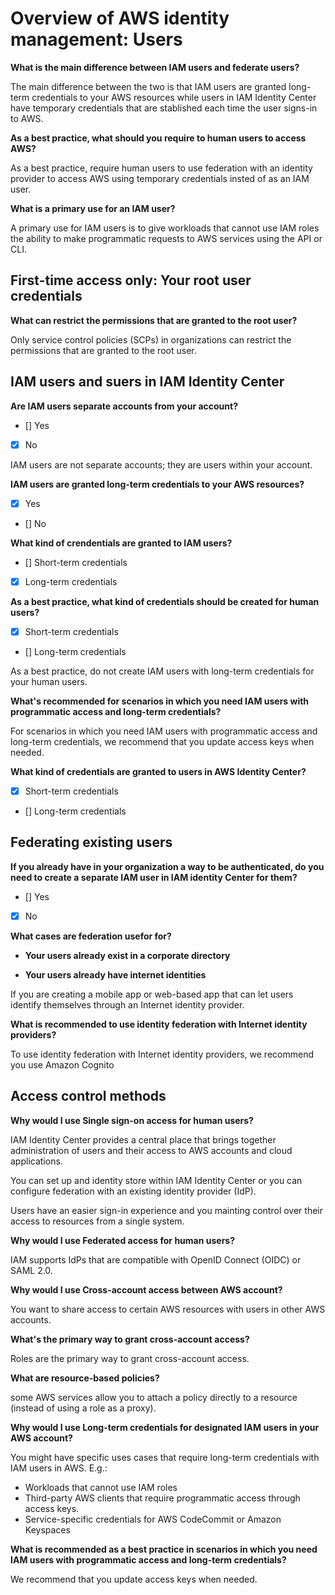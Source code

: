 # Overview of AWS identity management: Users

**What is the main difference between IAM users and federate users?**

The main difference between the two is that IAM users are granted long-term credentials to your AWS resources while users in IAM Identity Center have temporary credentials that are stablished each time the user signs-in to AWS.

**As a best practice, what should you require to human users to access AWS?**

As a best practice, require human users to use federation with an identity provider to access AWS using temporary credentials insted of as an IAM user.

**What is a primary use for an IAM user?**

A primary use for IAM users is to give workloads that cannot use IAM roles the ability to make programmatic requests to AWS services using the API or CLI.

## First-time access only: Your root user credentials

**What can restrict the permissions that are granted to the root user?**

Only service control policies (SCPs) in organizations can restrict the permissions that are granted to the root user.

## IAM users and suers in IAM Identity Center

**Are IAM users separate accounts from your account?**

- [] Yes
- [x] No

IAM users are not separate accounts; they are users within your account.

**IAM users are granted long-term credentials to your AWS resources?**

- [x] Yes
- [] No

**What kind of crendentials are granted to IAM users?**

- [] Short-term credentials
- [x] Long-term credentials

**As a best practice, what kind of credentials should be created for human users?**

- [x] Short-term credentials
- [] Long-term credentials

As a best practice, do not create IAM users with long-term credentials for your human users.

**What's recommended for scenarios in which you need IAM users with programmatic access and long-term credentials?**

For scenarios in which you need IAM users with programmatic access and long-term credentials, we recommend that you update access keys when needed.

**What kind of credentials are granted to users in AWS Identity Center?**

- [x] Short-term credentials
- [] Long-term credentials

## Federating existing users

**If you already have in your organization a way to be authenticated, do you need to create a separate IAM user in IAM identity Center for them?**

- [] Yes
- [x] No

**What cases are federation usefor for?**

* **Your users already exist in a corporate directory**

* **Your users already have internet identities**

If you are creating a mobile app or web-based app that can let users identify themselves through an Internet identity provider.

**What is recommended to use identity federation with Internet identity providers?**

To use identity federation with Internet identity providers, we recommend you use Amazon Cognito

## Access control methods

**Why would I use Single sign-on access for human users?**

IAM Identity Center provides a central place that brings together administration of users and their access to AWS accounts and cloud applications.

You can set up and identity store within IAM Identity Center or you can configure federation with an existing identity provider (IdP).

Users have an easier sign-in experience and you mainting control over their access to resources from a single system.

**Why would I use Federated access for human users?**

IAM supports IdPs that are compatible with OpenID Connect (OIDC) or SAML 2.0.

**Why would I use Cross-account access between AWS account?**

You want to share access to certain AWS resources with users in other AWS accounts.

**What's the primary way to grant cross-account access?**

Roles are the primary way to grant cross-account access.

**What are resource-based policies?**

some AWS services allow you to attach a policy directly to a resource (instead of using a role as a proxy).

**Why would I use Long-term credentials for designated IAM users in your AWS account?**

You might have specific uses cases that require long-term credentials with IAM users in AWS. E.g.:

* Workloads that cannot use IAM roles
* Third-party AWS clients that require programmatic access through access keys.
* Service-specific credentials for AWS CodeCommit or Amazon Keyspaces

**What is recommended as a best practice in scenarios in which you need IAM users with programmatic access and long-term credentials?**

We recommend that you update access keys when needed.